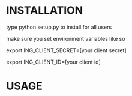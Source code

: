 # INSTALLATION

type python setup.py to install for all users

make sure you set environment variables like so

export ING_CLIENT_SECRET=[your client secret]

export ING_CLIENT_ID=[your client id]

# USAGE


